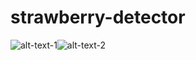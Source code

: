 # strawberry-detector 
![alt-text-1](https://github.com/hasibzunair/strawberry-detector/blob/master/Figure_1.png "title-1")![alt-text-2](https://github.com/hasibzunair/strawberry-detector/blob/master/Figure_2.png "title-2")
